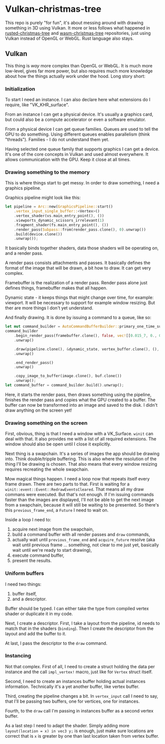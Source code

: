# Vulkan-christmas-tree

This repo is purely "for fun", it's about messing around with drawing something in 3D using Vulkan. It more or less follows what happened in [rusted-christmas-tree](https://github.com/jacekbilski/rusted-christmas-tree) and [wasm-christmas-tree](https://github.com/jacekbilski/wasm-christmas-tree) repositories, just using Vulkan instead of OpenGL or WebGL. Rust language also stays.

## Vulkan

This thing is _way_ more complex than OpenGL or WebGL. It is much more low-level, gives far more power, but also requires much more knowledge about how the things actually work under the hood. Long story short:

### Initialization

To start I need an instance. I can also declare here what extensions do I require, like "VK_KHR_surface".

From an instance I can get a physical device. It's usually a graphics card, but could also be a compute accelerator or even a software emulator.

From a physical device I can get queue families. Queues are used to tell the GPU to do something. Using different queues enables parallelism (think "threads"). Families - I do not understand them yet.

Having selected one queue family that supports graphics I can get a device. It's one of the core concepts in Vulkan and used almost everywhere. It allows communication with the GPU. Keep it close at all times.

### Drawing something to the memory

This is where things start to get messy. In order to draw something, I need a graphics pipeline.

Graphics pipeline might look like this:

```rust
let pipeline = Arc::new(GraphicsPipeline::start()
    .vertex_input_single_buffer::<Vertex>()
    .vertex_shader(vs.main_entry_point(), ())
    .viewports_dynamic_scissors_irrelevant(1)
    .fragment_shader(fs.main_entry_point(), ())
    .render_pass(Subpass::from(render_pass.clone(), 0).unwrap())
    .build(device.clone())
    .unwrap());
```

It basically binds together shaders, data those shaders will be operating on, and a render pass.

A render pass consists attachments and passes. It basically defines the format of the image that will be drawn, a bit how to draw. It can get very complex.

Framebuffer is the realization of a render pass. Render pass alone just defines things, framebuffer makes that all happen.

Dynamic state - it keeps things that might change over time, for example: viewport. It will be necessary to support for example window resizing. But ther are more things I don't yet understand.

And finally drawing. It is done by issuing a command to a queue, like so:

```rust
let mut command_builder = AutoCommandBufferBuilder::primary_one_time_submit(device.clone(), queue.family()).unwrap();
command_builder
    .begin_render_pass(framebuffer.clone(), false, vec![[0.015_7, 0., 0.360_7, 1.0].into()])
    .unwrap()

    .draw(pipeline.clone(), &dynamic_state, vertex_buffer.clone(), (), ())
    .unwrap()

    .end_render_pass()
    .unwrap()

    .copy_image_to_buffer(image.clone(), buf.clone())
    .unwrap();
let command_buffer = command_builder.build().unwrap();
```

Here, it starts the render pass, then draws something using the pipeline, finishes the render pass and copies what the GPU created to a buffer. The buffer can now be transformed into an image and saved to the disk. I didn't draw anything on the screen yet!

### Drawing something on the screen

First, obvious, thing is that I need a window with a VK_Surface. `winit` can deal with that. It also provides me with a list of all required extensions. The window should also be open until I close it explicitly.

Next thing is a swapchain. It's a series of images the app should be drawing into. Think double/tripple buffering. This is also where the resolution of the thing I'll be drawing is chosen. That also means that every window resizing requires recreating the whole swapchain.

Mow magical things happen. I need a loop now that repeats itself every frame drawn. There are two parts to that. First is waiting for a `winit::event::Event::RedrawEventsCleared`. That means all my draw commans were executed. But that's not enough. If I'm issuing commands faster than the images are displayed, I'll not be able to get the next image from a swapchain, because it will still be waiting to be presented. So there's this `previous_frame_end`, a `Future` I need to wait on.

Inside a loop I need to:

1. acquire next image from the swapchain,
1. build a command buffer with all render passes and `draw` commands,
1. actually wait until `previous_frame_end` and `acquire_future` resolve (aka wait until previous frame ... something, not clear to me just yet, basically wait until we're ready to start drawing),
1. execute command buffer,
1. present the results.

### Uniform buffers

I need two things:

1. buffer itself,
1. and a descriptor.

Buffer should be typed. I can either take the type from compiled vertex shader or duplicate it in my code.

Next, I create a descriptor. First, I take a layout from the pipeline, id needs to match that in the shaders (`binding`). Then I create the descriptor from the layout and add the buffer to it.

At last, I pass the descriptor to the `draw` command.

### Instancing

Not that complex. First of all, I need to create a struct holding the data per instance and the call `impl_vertex!` macro, just like for `Vertex` struct itself.

Second, I need to create an instances buffer holding actual instances information. Technically it's a yet another buffer, like vertex buffer.

Third, creating the pipeline changes a bit. In `vertex_input` call I need to say, that I'll be passing two buffers, one for vertices, one for instances.

Fourth, to the `draw` call I'm passing in instances buffer as a second vertex buffer.

As a last step I need to adapt the shader. Simply adding more `layout(location = x) in vec3 y;` is enough, just make sure locations are correct that is `x` is greater by one than last location taken from vertex buffer. 
